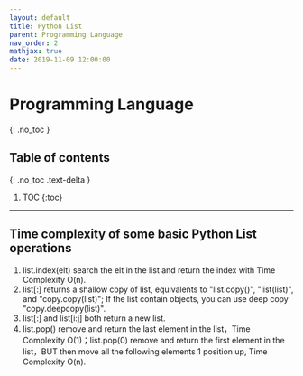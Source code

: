 ```yaml
---
layout: default
title: Python List
parent: Programming Language
nav_order: 2
mathjax: true
date: 2019-11-09 12:00:00
---
```

# Programming Language
{: .no_toc }

## Table of contents
{: .no_toc .text-delta }

1. TOC
{:toc}

---
## Time complexity of some basic Python List operations

1. list.index(elt) search the elt in the list and return the index with Time Complexity O(n).
2. list[:] returns a shallow copy of list, equivalents to "list.copy()", "list(list)", and "copy.copy(list)"; If the list contain objects, you can use deep copy "copy.deepcopy(list)".
3. list[:] and list[i:j] both return a new list.
4. list.pop() remove and return the last element in the list，Time Complexity O(1)；list.pop(0) remove and return the first element in the list，BUT then move all the following elements 1 position up, Time Complexity O(n).
